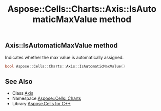 ﻿---
title: Aspose::Cells::Charts::Axis::IsAutomaticMaxValue method
linktitle: IsAutomaticMaxValue
second_title: Aspose.Cells for C++ API Reference
description: 'Aspose::Cells::Charts::Axis::IsAutomaticMaxValue method. Indicates whether the max value is automatically assigned in C++.'
type: docs
weight: 1100
url: /cpp/aspose.cells.charts/axis/isautomaticmaxvalue/
---
## Axis::IsAutomaticMaxValue method


Indicates whether the max value is automatically assigned.

```cpp
bool Aspose::Cells::Charts::Axis::IsAutomaticMaxValue()
```

## See Also

* Class [Axis](../)
* Namespace [Aspose::Cells::Charts](../../)
* Library [Aspose.Cells for C++](../../../)
